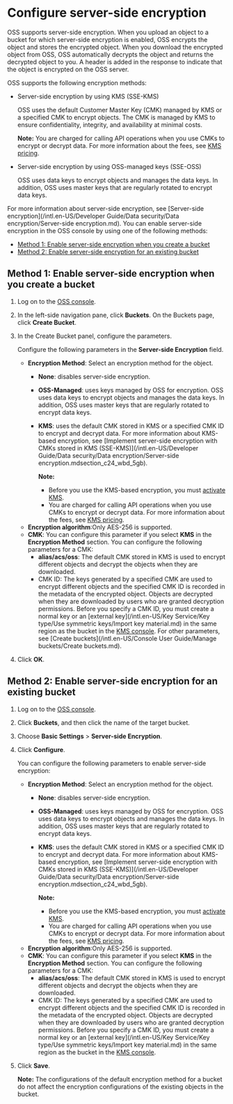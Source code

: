 # Configure server-side encryption

OSS supports server-side encryption. When you upload an object to a bucket for which server-side encryption is enabled, OSS encrypts the object and stores the encrypted object. When you download the encrypted object from OSS, OSS automatically decrypts the object and returns the decrypted object to you. A header is added in the response to indicate that the object is encrypted on the OSS server.

OSS supports the following encryption methods:

-   Server-side encryption by using KMS \(SSE-KMS\)

    OSS uses the default Customer Master Key \(CMK\) managed by KMS or a specified CMK to encrypt objects. The CMK is managed by KMS to ensure confidentiality, integrity, and availability at minimal costs.

    **Note:** You are charged for calling API operations when you use CMKs to encrypt or decrypt data. For more information about the fees, see [KMS pricing](/intl.en-US/Pricing/Billing.md).

-   Server-side encryption by using OSS-managed keys \(SSE-OSS\)

    OSS uses data keys to encrypt objects and manages the data keys. In addition, OSS uses master keys that are regularly rotated to encrypt data keys.


For more information about server-side encryption, see [Server-side encryption](/intl.en-US/Developer Guide/Data security/Data encryption/Server-side encryption.md). You can enable server-side encryption in the OSS console by using one of the following methods:

-   [Method 1: Enable server-side encryption when you create a bucket](#section_ru3_9h5_klo)
-   [Method 2: Enable server-side encryption for an existing bucket](#section_b4o_5dk_uya)

## Method 1: Enable server-side encryption when you create a bucket

1.  Log on to the [OSS console](https://oss.console.aliyun.com/).

2.  In the left-side navigation pane, click **Buckets**. On the Buckets page, click **Create Bucket**.

3.  In the Create Bucket panel, configure the parameters.

    Configure the following parameters in the **Server-side Encryption** field.

    -   **Encryption Method**: Select an encryption method for the object.
        -   **None**: disables server-side encryption.
        -   **OSS-Managed**: uses keys managed by OSS for encryption. OSS uses data keys to encrypt objects and manages the data keys. In addition, OSS uses master keys that are regularly rotated to encrypt data keys.
        -   **KMS**: uses the default CMK stored in KMS or a specified CMK ID to encrypt and decrypt data. For more information about KMS-based encryption, see [Implement server-side encryption with CMKs stored in KMS \(SSE-KMS\)](/intl.en-US/Developer Guide/Data security/Data encryption/Server-side encryption.mdsection_c24_wbd_5gb).

            **Note:**

            -   Before you use the KMS-based encryption, you must [activate KMS](https://www.alibabacloud.com/zh/products/kms).
            -   You are charged for calling API operations when you use CMKs to encrypt or decrypt data. For more information about the fees, see [KMS pricing](/intl.en-US/Pricing/Billing.md).
    -   **Encryption algorithm**:Only AES-256 is supported.
    -   **CMK**: You can configure this parameter if you select **KMS** in the **Encryption Method** section. You can configure the following parameters for a CMK:
        -   **alias/acs/oss**: The default CMK stored in KMS is used to encrypt different objects and decrypt the objects when they are downloaded.
        -   CMK ID: The keys generated by a specified CMK are used to encrypt different objects and the specified CMK ID is recorded in the metadata of the encrypted object. Objects are decrypted when they are downloaded by users who are granted decryption permissions. Before you specify a CMK ID, you must create a normal key or an [external key](/intl.en-US/Key Service/Key type/Use symmetric keys/Import key material.md) in the same region as the bucket in the [KMS console](https://kms.console.aliyun.com).
    For other parameters, see [Create buckets](/intl.en-US/Console User Guide/Manage buckets/Create buckets.md).

4.  Click **OK**.


## Method 2: Enable server-side encryption for an existing bucket

1.  Log on to the [OSS console](https://oss.console.aliyun.com/).

2.  Click **Buckets**, and then click the name of the target bucket.

3.  Choose **Basic Settings** \> **Server-side Encryption**.

4.  Click **Configure**.

    You can configure the following parameters to enable server-side encryption:

    -   **Encryption Method**: Select an encryption method for the object.
        -   **None**: disables server-side encryption.
        -   **OSS-Managed**: uses keys managed by OSS for encryption. OSS uses data keys to encrypt objects and manages the data keys. In addition, OSS uses master keys that are regularly rotated to encrypt data keys.
        -   **KMS**: uses the default CMK stored in KMS or a specified CMK ID to encrypt and decrypt data. For more information about KMS-based encryption, see [Implement server-side encryption with CMKs stored in KMS \(SSE-KMS\)](/intl.en-US/Developer Guide/Data security/Data encryption/Server-side encryption.mdsection_c24_wbd_5gb).

            **Note:**

            -   Before you use the KMS-based encryption, you must [activate KMS](https://www.alibabacloud.com/zh/products/kms).
            -   You are charged for calling API operations when you use CMKs to encrypt or decrypt data. For more information about the fees, see [KMS pricing](/intl.en-US/Pricing/Billing.md).
    -   **Encryption algorithm**:Only AES-256 is supported.
    -   **CMK**: You can configure this parameter if you select **KMS** in the **Encryption Method** section. You can configure the following parameters for a CMK:
        -   **alias/acs/oss**: The default CMK stored in KMS is used to encrypt different objects and decrypt the objects when they are downloaded.
        -   CMK ID: The keys generated by a specified CMK are used to encrypt different objects and the specified CMK ID is recorded in the metadata of the encrypted object. Objects are decrypted when they are downloaded by users who are granted decryption permissions. Before you specify a CMK ID, you must create a normal key or an [external key](/intl.en-US/Key Service/Key type/Use symmetric keys/Import key material.md) in the same region as the bucket in the [KMS console](https://kms.console.aliyun.com).
5.  Click **Save**.

    **Note:** The configurations of the default encryption method for a bucket do not affect the encryption configurations of the existing objects in the bucket.



